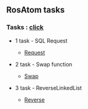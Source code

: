 ## RosAtom tasks

### Tasks : [click](Tasks.pdf)

-   1 task - SQL Request

    - [Request](1%20task%20-%20SQL%20request/SQL.txt)

-   2 task - Swap function

    - [Swap](2%20task%20-%20swap%20function/untitled2/Main.java)

-   3 task - ReverseLinkedList

    - [Reverse](3%20task%20-%20ReverseLinkedList/ReverseLinkedList/Main.java)